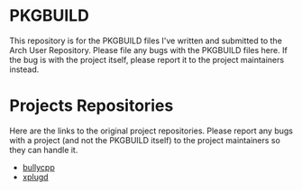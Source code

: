 # PKGBUILD

This repository is for the PKGBUILD files I've written and submitted to the
Arch User Repository. Please file any bugs with the PKGBUILD files here. If the
bug is with the project itself, please report it to the project maintainers
instead.

# Projects Repositories

Here are the links to the original project repositories. Please report any bugs
with a project (and not the PKGBUILD itself) to the project maintainers so they can 
handle it.

* [bullycpp](https://github.com/thirtythreeforty/bullycpp/)
* [xplugd](https://github.com/troglobit/xplugd/)

